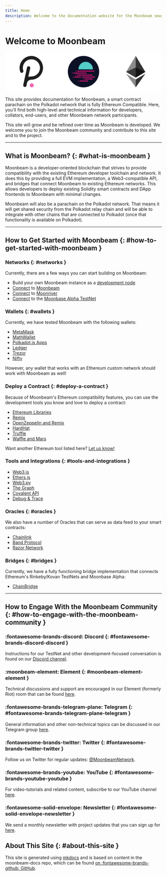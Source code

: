 ```yaml
---
title: Home
description: Welcome to the documentation website for the Moonbeam smart contract platform, a parachain on Polkadot that is fully Ethereum compatible.
---
```


# Welcome to Moonbeam

![Main Page Banner](/images/learn/platform/main-banner.png)

This site provides documentation for Moonbeam, a smart contract parachain on the Polkadot network that is fully Ethereum Compatible.  Here, you'll find both high-level and technical information for developers, collators, end-users, and other Moonbeam network participants.

This site will grow and be refined over time as Moonbeam is developed.  We welcome you to join the Moonbeam community and contribute to this site and to the project.

---

## What is Moonbeam? {: #what-is-moonbeam } 

Moonbeam is a developer-oriented blockchain that strives to provide compatibility with the existing Ethereum developer toolchain and network.  It does this by providing a full EVM implementation, a Web3-compatible API, and bridges that connect Moonbeam to existing Ethereum networks.  This allows developers to deploy existing Solidity smart contracts and DApp frontends to Moonbeam with minimal changes.

Moonbeam will also be a parachain on the Polkadot network. That means it will get shared security from the Polkadot relay chain and will be able to integrate with other chains that are connected to Polkadot (once that functionality is available on Polkadot).

---

## How to Get Started with Moonbeam {: #how-to-get-started-with-moonbeam } 

### Networks {: #networks } 

Currently, there are a few ways you can start building on Moonbeam: 

 - Build your own Moonbeam instance as a [development node](/builders/get-started/moonbeam-dev/)
 - [Connect](/builders/get-started/moonbeam/) to [Moonbeam](/learn/platform/networks/moonbeam/)
 - [Connect](/builders/get-started/moonriver/) to [Moonriver](/learn/platform/networks/moonriver/)
 - [Connect](/builders/get-started/moonbase/) to the [Moonbase Alpha TestNet](/learn/platform/networks/moonbase/)

### Wallets {: #wallets } 

Currently, we have tested Moonbeam with the following wallets:

 - [MetaMask](/tokens/connect/metamask/)
 - [MathWallet](/tokens/connect/mathwallet/)
 - [Polkadot.js Apps](/tokens/connect/polkadotjs/)
 - [Ledger](/tokens/connect/ledger/)
 - [Trezor](/tokens/connect/trezor/)
 - [Nifty](/tokens/connect/nifty/)

However, any wallet that works with an Ethereum custom network should work with Moonbeam as well!

### Deploy a Contract {: #deploy-a-contract } 

Because of Moonbeam's Ethereum compatibility features, you can use the development tools you know and love to deploy a contract:

 - [Ethereum Libraries](/builders/interact/eth-libraries/)
 - [Remix](/builders/interact/remix/)
 - [OpenZeppelin and Remix](/builders/interact/oz-remix/)
 - [HardHat](/builders/interact/hardhat/)
 - [Truffle](/builders/interact/truffle/)
 - [Waffle and Mars](/builders/interact/waffle-mars/)

Want another Ethereum tool listed here? [Let us know!](https://discord.gg/PfpUATX)

### Tools and Integrations {: #tools-and-integrations } 

 - [Web3.js](/builders/tools/eth-libraries/web3js/)
 - [Ethers.js](/builders/tools/eth-libraries/etherjs/)
 - [Web3.py](/builders/tools/eth-libraries/web3py/)
 - [The Graph](/builders/integrations/indexers/thegraph/)
 - [Covalent API](/builders/integrations/indexers/covalent/)
 - [Debug & Trace](/builders/tools/debug-trace/)

### Oracles {: #oracles } 

 We also have a number of Oracles that can serve as data feed to your smart contracts:

 - [Chainlink](/builders/integrations/oracles/chainlink/)
 - [Band Protocol](/builders/integrations/oracles/band-protocol/)
 - [Razor Network](/builders/integrations/oracles/razor-network/)

### Bridges {: #bridges } 

Currently, we have a fully functioning bridge implementation that connects Ethereum's Rinkeby/Kovan TestNets and Moonbase Alpha:

 - [ChainBridge](/builders/integrations/bridges/eth/chainbridge/)

---

## How to Engage With the Moonbeam Community {: #how-to-engage-with-the-moonbeam-community } 

### :fontawesome-brands-discord:  Discord {: #fontawesome-brands-discord-discord } 
Instructions for our TestNet and other development-focused conversation is found on our [Discord channel](https://discord.gg/PfpUATX).

### :moonbeam-element:  Element {: #moonbeam-element-element } 
Technical discussions and support are encouraged in our Element (formerly Riot) room that can be found [here](https://app.element.io/#/room/#moonbeam:matrix.org).

### :fontawesome-brands-telegram-plane:  Telegram {: #fontawesome-brands-telegram-plane-telegram } 
General information and other non-technical topics can be discussed in our Telegram group [here](https://t.me/Moonbeam_Official).

### :fontawesome-brands-twitter:  Twitter {: #fontawesome-brands-twitter-twitter } 
Follow us on Twitter for regular updates: [@MoonbeamNetwork](https://twitter.com/MoonbeamNetwork).

### :fontawesome-brands-youtube:  YouTube {: #fontawesome-brands-youtube-youtube } 
For video-tutorials and related content, subscribe to our YouTube channel [here](https://www.youtube.com/c/MoonbeamNetwork).

### :fontawesome-solid-envelope:  Newsletter {: #fontawesome-solid-envelope-newsletter } 
We send a monthly newsletter with project updates that you can sign up for [here](https://moonbeam.network/newsletter/).

## About This Site {: #about-this-site } 
This site is generated using [mkdocs](https://www.mkdocs.org/) and is based on content in the moonbeam-docs repo, which can be found [on :fontawesome-brands-github: GitHub](https://github.com/PureStake/moonbeam-docs).
